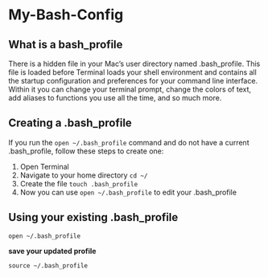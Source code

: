 # My-Bash-Config

## What is a bash_profile 

There is a hidden file in your Mac’s user directory named .bash_profile. This file is loaded before Terminal loads your shell environment and contains all the startup configuration and preferences for your command line interface. Within it you can change your terminal prompt, change the colors of text, add aliases to functions you use all the time, and so much more.

## Creating a .bash_profile 

If you run the ```open ~/.bash_profile``` command and do not have a current .bash_profile, follow these steps to create one: 
1. Open Terminal
2. Navigate to your home directory ```cd ~/``` 
3. Create the file ```touch .bash_profile```
4. Now you can use ```open ~/.bash_profile``` to edit your .bash_profile


## Using your existing .bash_profile
```
open ~/.bash_profile 
```

**save your updated profile**  
```
source ~/.bash_profile 
